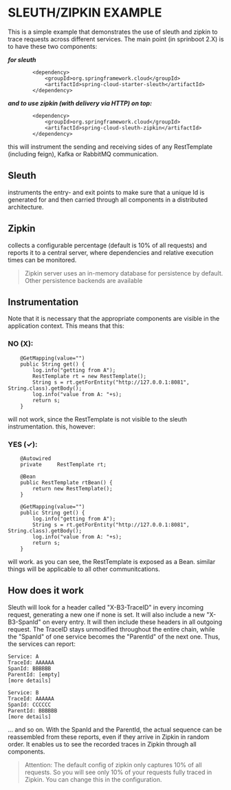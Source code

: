 # SLEUTH/ZIPKIN EXAMPLE

This is a simple example that demonstrates the use of sleuth and zipkin to trace requests across different services. The main point (in sprinboot 2.X) is to have these two components:

***for sleuth***

```
		<dependency>
			<groupId>org.springframework.cloud</groupId>
			<artifactId>spring-cloud-starter-sleuth</artifactId>
		</dependency>
```

***and to use zipkin (with delivery via HTTP) on top:***		

```
		<dependency>
			<groupId>org.springframework.cloud</groupId>
			<artifactId>spring-cloud-sleuth-zipkin</artifactId>
		</dependency>
```

this will instrument the sending and receiving sides of any RestTemplate (including feign), Kafka or RabbitMQ communication.

## Sleuth

instruments the entry- and exit points to make sure that a unique Id is generated for and then carried through all components in a distributed architecture.

## Zipkin

collects a configurable percentage (default is 10% of all requests) and reports it to a central server, where dependencies and relative execution times can be monitored. 

> Zipkin server uses an in-memory database for persistence by default. Other persistence backends are available

## Instrumentation

Note that it is necessary that the appropriate components are visible in the application context. This means that this:

### NO (X):

```
	@GetMapping(value="")
	public String get() {
		log.info("getting from A");
		RestTemplate rt = new RestTemplate();
		String s = rt.getForEntity("http://127.0.0.1:8081", String.class).getBody();
		log.info("value from A: "+s);
		return s;
	}
```

will not work, since the RestTemplate is not visible to the sleuth instrumentation. this, however:

### YES (✓):

```
	@Autowired
	private 	RestTemplate rt; 
	
	@Bean 
	public RestTemplate rtBean() {
		return new RestTemplate();
	}
	
	@GetMapping(value="")
	public String get() {
		log.info("getting from A");
		String s = rt.getForEntity("http://127.0.0.1:8081", String.class).getBody();
		log.info("value from A: "+s);
		return s;
	}
```

will work. as you can see, the RestTemplate is exposed as a Bean. similar things will be applicable to all other communitcations.

## How does it work

Sleuth will look for a header called "X-B3-TraceID" in every incoming request, generating a new one if none is set. It will also include a new "X-B3-SpanId" on every entry. It will then include these headers in all outgoing request. The TraceID stays unmodified throughout the entire chain, while the "SpanId" of one service becomes the "ParentId" of the next one. Thus, the services can report:

```
Service: A
TraceId: AAAAAA
SpanId: BBBBBB
ParentId: [empty]
[more details]
```

```
Service: B
TraceId: AAAAAA
SpanId: CCCCCC
ParentId: BBBBBB
[more details]
```

… and so on. With the SpanId and the ParentId, the actual sequence can be reassembled from these reports, even if they arrive in Zipkin in random order. It enables us to see the recorded traces in Zipkin through all components.

> Attention: The default config of zipkin only captures 10% of all requests. So you will see only 10% of your requests fully traced in Zipkin. You can change this in the configuration.







